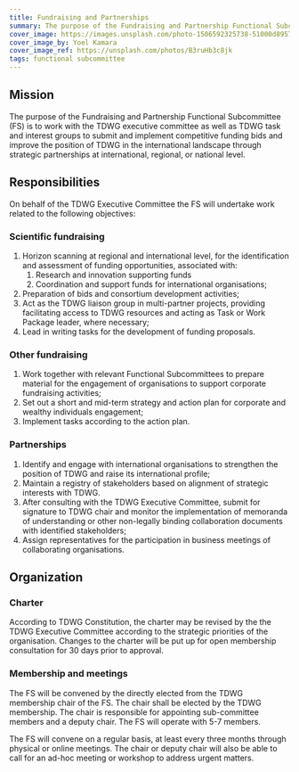 ```yaml
---
title: Fundraising and Partnerships
summary: The purpose of the Fundraising and Partnership Functional Subcommittee is to work together with the TDWG executive committee as well as TDWG task and interest groups to submit and implement competitive funding bids and improve the position of TDWG in the international landscape through strategic partnerships at international, regional, or national level.
cover_image: https://images.unsplash.com/photo-1506592325738-51000d8957eb
cover_image_by: Yoel Kamara
cover_image_ref: https://unsplash.com/photos/B3ruHb3c8jk
tags: functional subcommittee
---
```


## Mission

The purpose of the Fundraising and Partnership Functional Subcommittee (FS) is to work with the TDWG executive committee as well as TDWG task and interest groups to submit and implement competitive funding bids and improve the position of TDWG in the international landscape through strategic partnerships at international, regional, or national level.

## Responsibilities

On behalf of the TDWG Executive Committee the FS will undertake work related to the following objectives:

### Scientific fundraising 

1. Horizon scanning at regional and international level, for the identification and assessment of funding opportunities, associated with:
    1. Research and innovation supporting funds
    1. Coordination and support funds for international organisations;
1. Preparation of bids and consortium development activities;
1. Act as the TDWG liaison group in multi-partner projects, providing facilitating access to TDWG resources and acting as Task or Work Package leader, where necessary;
1. Lead in writing tasks for the development of funding proposals.

### Other fundraising

1. Work together with relevant Functional Subcommittees to prepare material for the engagement of organisations to support corporate fundraising activities;
1. Set out a short and mid-term strategy and action plan for corporate and wealthy individuals engagement;
1. Implement tasks according to the action plan.

### Partnerships

1. Identify and engage with international organisations to strengthen the position of TDWG and raise its international profile;
1. Maintain a registry of stakeholders based on alignment of strategic interests with TDWG.
1. After consulting with the TDWG Executive Committee, submit for signature to TDWG chair and monitor the implementation of memoranda of understanding or other non-legally binding collaboration documents with identified stakeholders;
1. Assign representatives for the participation in business meetings of collaborating organisations.

## Organization 

### Charter 

According to TDWG Constitution, the charter may be revised by the the TDWG Executive Committee according to the strategic priorities of the organisation. Changes to the charter will be put up for open membership consultation for 30 days prior to approval.

### Membership and meetings

The FS will be convened by the directly elected from the TDWG membership chair of the FS. The chair shall be elected by the TDWG membership. The chair is responsible for appointing sub-committee members and a deputy chair. The FS will operate with 5-7 members. 

The FS will convene on a regular basis, at least every three months through physical or online meetings. The chair or deputy chair will also be able to call for an ad-hoc meeting or workshop to address urgent matters.
